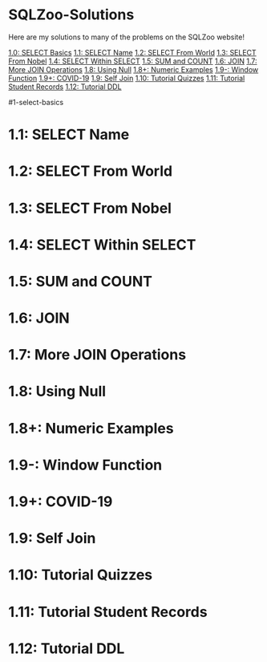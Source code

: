 # SQLZoo-Solutions

Here are my solutions to many of the problems on the SQLZoo website!

  [1.0: SELECT Basics](#1-select-basics)
  [1.1: SELECT Name](#1.1-select-name)
  [1.2: SELECT From World](#1.2-select-from-world)
  [1.3: SELECT From Nobel](#1.3-SELECT-From-Nobel)
  [1.4: SELECT Within SELECT](#1.4-SELECT-Within-SELECT)
  [1.5: SUM and COUNT](#1.5-SUM-COUNT)
  [1.6: JOIN](#1.6-JOIN)
  [1.7: More JOIN Operations](#1.7-More-JOIN-Operations)
  [1.8: Using Null](#1.8-Using-Null)
  [1.8+: Numeric Examples](#1.8+-Numeric-Examples)
  [1.9-: Window Function](#[1.9--Window-Function)
  [1.9+: COVID-19](#1.9+-COVID-19)
  [1.9: Self Join](#1.9-Self-Join)
  [1.10: Tutorial Quizzes](#1.10-Tutorial-Quizzes)
  [1.11: Tutorial Student Records](#1.11-Tutorial-Student-Records)
  [1.12: Tutorial DDL](#1.12-Tutorial-DDL)

#1-select-basics

# 1.1: SELECT Name

# 1.2: SELECT From World

# 1.3: SELECT From Nobel

# 1.4: SELECT Within SELECT

# 1.5: SUM and COUNT

# 1.6: JOIN

# 1.7: More JOIN Operations

# 1.8: Using Null

# 1.8+: Numeric Examples

# 1.9-: Window Function

# 1.9+: COVID-19

# 1.9: Self Join

# 1.10: Tutorial Quizzes

# 1.11: Tutorial Student Records

# 1.12: Tutorial DDL
